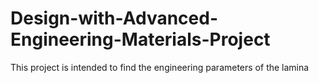 # Design-with-Advanced-Engineering-Materials-Project
This project is intended to find the engineering parameters of the lamina 
